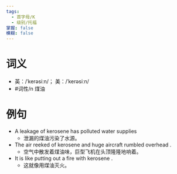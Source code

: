 ```yaml
---
tags:
  - 首字母/K
  - 级别/托福
掌握: false
模糊: false
---
```

# 词义
- 英：/ˈkerəsiːn/； 美：/ˈkerəsiːn/
- #词性/n  煤油
# 例句
- A leakage of kerosene has polluted water supplies
	- 泄漏的煤油污染了水源。
- The air reeked of kerosene and huge aircraft rumbled overhead .
	- 空气中散发着煤油味，巨型飞机在头顶隆隆地响着。
- It is like putting out a fire with kerosene .
	- 这就像用煤油灭火。

